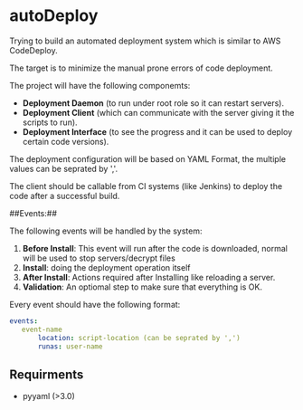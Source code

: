 # autoDeploy
Trying to build an automated deployment system which is similar to AWS CodeDeploy.

The target is to minimize the manual prone errors of code deployment.

The project will have the following componemts:
* **Deployment Daemon** (to run under root role so it can restart servers).
* **Deployment Client** (which can communicate with the server giving it the scripts to run).
* **Deployment Interface** (to see the progress and it can be used to deploy certain code versions).

The deployment configuration will be based on YAML Format, the multiple values can be seprated by ','.

The client should be callable from CI systems (like Jenkins) to deploy the code after a successful build.

##Events:##

The following events will be handled by the system:

1. **Before Install**: This event will run after the code is downloaded, normal will be used to stop servers/decrypt files
2. **Install**: doing the deployment operation itself
3. **After Install**: Actions required after Installing like reloading a server.
4. **Validation**: An optiomal step to make sure that everything is OK.

Every event should have the following format:

```yaml
events:
   event-name
       location: script-location (can be seprated by ',')
       runas: user-name
  ```
## Requirments ##
* pyyaml (>3.0)
